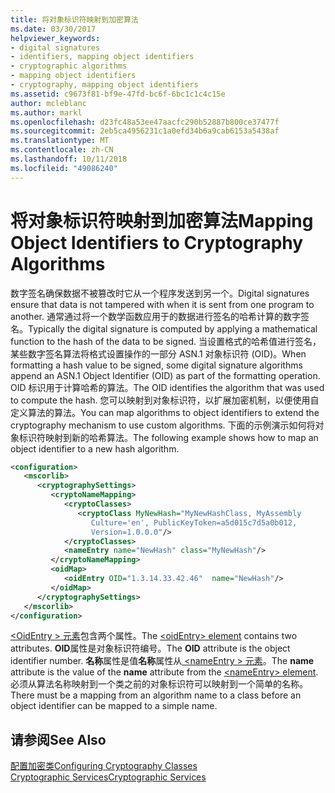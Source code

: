 ```yaml
---
title: 将对象标识符映射到加密算法
ms.date: 03/30/2017
helpviewer_keywords:
- digital signatures
- identifiers, mapping object identifiers
- cryptographic algorithms
- mapping object identifiers
- cryptography, mapping object identifiers
ms.assetid: c9673f81-bf9e-47fd-bc6f-6bc1c1c4c15e
author: mcleblanc
ms.author: markl
ms.openlocfilehash: d23fc48a53ee47aacfc290b52887b800ce37477f
ms.sourcegitcommit: 2eb5ca4956231c1a0efd34b6a9cab6153a5438af
ms.translationtype: MT
ms.contentlocale: zh-CN
ms.lasthandoff: 10/11/2018
ms.locfileid: "49086240"
---
```

# <a name="mapping-object-identifiers-to-cryptography-algorithms"></a><span data-ttu-id="76880-102">将对象标识符映射到加密算法</span><span class="sxs-lookup"><span data-stu-id="76880-102">Mapping Object Identifiers to Cryptography Algorithms</span></span>
<span data-ttu-id="76880-103">数字签名确保数据不被篡改时它从一个程序发送到另一个。</span><span class="sxs-lookup"><span data-stu-id="76880-103">Digital signatures ensure that data is not tampered with when it is sent from one program to another.</span></span> <span data-ttu-id="76880-104">通常通过将一个数学函数应用于的数据进行签名的哈希计算的数字签名。</span><span class="sxs-lookup"><span data-stu-id="76880-104">Typically the digital signature is computed by applying a mathematical function to the hash of the data to be signed.</span></span> <span data-ttu-id="76880-105">当设置格式的哈希值进行签名，某些数字签名算法将格式设置操作的一部分 ASN.1 对象标识符 (OID)。</span><span class="sxs-lookup"><span data-stu-id="76880-105">When formatting a hash value to be signed, some digital signature algorithms append an ASN.1 Object Identifier (OID) as part of the formatting operation.</span></span> <span data-ttu-id="76880-106">OID 标识用于计算哈希的算法。</span><span class="sxs-lookup"><span data-stu-id="76880-106">The OID identifies the algorithm that was used to compute the hash.</span></span> <span data-ttu-id="76880-107">您可以映射到对象标识符，以扩展加密机制，以便使用自定义算法的算法。</span><span class="sxs-lookup"><span data-stu-id="76880-107">You can map algorithms to object identifiers to extend the cryptography mechanism to use custom algorithms.</span></span> <span data-ttu-id="76880-108">下面的示例演示如何将对象标识符映射到新的哈希算法。</span><span class="sxs-lookup"><span data-stu-id="76880-108">The following example shows how to map an object identifier to a new hash algorithm.</span></span>  
  
```xml  
<configuration>  
   <mscorlib>  
      <cryptographySettings>  
         <cryptoNameMapping>  
            <cryptoClasses>  
               <cryptoClass MyNewHash="MyNewHashClass, MyAssembly  
                  Culture='en', PublicKeyToken=a5d015c7d5a0b012,  
                  Version=1.0.0.0"/>  
            </cryptoClasses>  
            <nameEntry name="NewHash" class="MyNewHash"/>  
         </cryptoNameMapping>  
         <oidMap>  
            <oidEntry OID="1.3.14.33.42.46"  name="NewHash"/>  
         </oidMap>  
      </cryptographySettings>  
   </mscorlib>  
</configuration>  
```  
  
 <span data-ttu-id="76880-109">[ \<OidEntry > 元素](../../../docs/framework/configure-apps/file-schema/cryptography/oidentry-element.md)包含两个属性。</span><span class="sxs-lookup"><span data-stu-id="76880-109">The [\<oidEntry> element](../../../docs/framework/configure-apps/file-schema/cryptography/oidentry-element.md) contains two attributes.</span></span> <span data-ttu-id="76880-110">**OID**属性是对象标识符编号。</span><span class="sxs-lookup"><span data-stu-id="76880-110">The **OID** attribute is the object identifier number.</span></span> <span data-ttu-id="76880-111">**名称**属性是值**名称**属性从[ \<nameEntry > 元素](../../../docs/framework/configure-apps/file-schema/cryptography/nameentry-element.md)。</span><span class="sxs-lookup"><span data-stu-id="76880-111">The **name** attribute is the value of the **name** attribute from the [\<nameEntry> element](../../../docs/framework/configure-apps/file-schema/cryptography/nameentry-element.md).</span></span> <span data-ttu-id="76880-112">必须从算法名称映射到一个类之前的对象标识符可以映射到一个简单的名称。</span><span class="sxs-lookup"><span data-stu-id="76880-112">There must be a mapping from an algorithm name to a class before an object identifier can be mapped to a simple name.</span></span>  
  
## <a name="see-also"></a><span data-ttu-id="76880-113">请参阅</span><span class="sxs-lookup"><span data-stu-id="76880-113">See Also</span></span>  
 [<span data-ttu-id="76880-114">配置加密类</span><span class="sxs-lookup"><span data-stu-id="76880-114">Configuring Cryptography Classes</span></span>](../../../docs/framework/configure-apps/configure-cryptography-classes.md)  
 [<span data-ttu-id="76880-115">Cryptographic Services</span><span class="sxs-lookup"><span data-stu-id="76880-115">Cryptographic Services</span></span>](../../../docs/standard/security/cryptographic-services.md)

